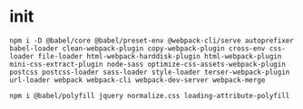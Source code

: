 # init

```npm i -D @babel/core @babel/preset-env @webpack-cli/serve autoprefixer babel-loader clean-webpack-plugin copy-webpack-plugin cross-env css-loader file-loader html-webpack-harddisk-plugin html-webpack-plugin mini-css-extract-plugin node-sass optimize-css-assets-webpack-plugin postcss postcss-loader sass-loader style-loader terser-webpack-plugin url-loader webpack webpack-cli webpack-dev-server webpack-merge```

```npm i @babel/polyfill jquery normalize.css loading-attribute-polyfill```
